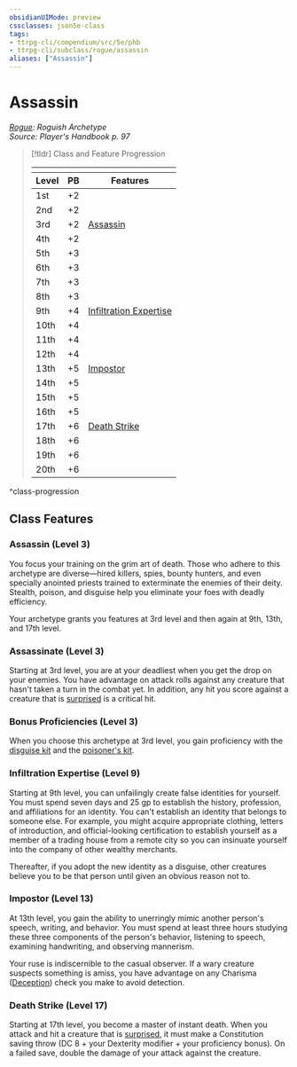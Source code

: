 ```yaml
---
obsidianUIMode: preview
cssclasses: json5e-class
tags:
- ttrpg-cli/compendium/src/5e/phb
- ttrpg-cli/subclass/rogue/assassin
aliases: ["Assassin"]
---
```

# Assassin
*[Rogue](./rogue.md): Roguish Archetype*  
*Source: Player's Handbook p. 97*  

> [!tldr] Class and Feature Progression
> 
> <table class="class-progression">
> <thead>
> <tr><th colspan='3'></th></tr>
> <tr class="class-progression"><th class"level">Level</th><th class"pb">PB</th><th class"feature">Features</th></tr>
> </thead><tbody>
> <tr class="class-progression"><td class"level">1st</td><td class"pb">+2</td><td class"feature"></td></tr>
> <tr class="class-progression"><td class"level">2nd</td><td class"pb">+2</td><td class"feature"></td></tr>
> <tr class="class-progression"><td class"level">3rd</td><td class"pb">+2</td><td class"feature"><a href='#Assassin (Level 3)' class='internal-link'>Assassin</a></td></tr>
> <tr class="class-progression"><td class"level">4th</td><td class"pb">+2</td><td class"feature"></td></tr>
> <tr class="class-progression"><td class"level">5th</td><td class"pb">+3</td><td class"feature"></td></tr>
> <tr class="class-progression"><td class"level">6th</td><td class"pb">+3</td><td class"feature"></td></tr>
> <tr class="class-progression"><td class"level">7th</td><td class"pb">+3</td><td class"feature"></td></tr>
> <tr class="class-progression"><td class"level">8th</td><td class"pb">+3</td><td class"feature"></td></tr>
> <tr class="class-progression"><td class"level">9th</td><td class"pb">+4</td><td class"feature"><a href='#Infiltration Expertise (Level 9)' class='internal-link'>Infiltration Expertise</a></td></tr>
> <tr class="class-progression"><td class"level">10th</td><td class"pb">+4</td><td class"feature"></td></tr>
> <tr class="class-progression"><td class"level">11th</td><td class"pb">+4</td><td class"feature"></td></tr>
> <tr class="class-progression"><td class"level">12th</td><td class"pb">+4</td><td class"feature"></td></tr>
> <tr class="class-progression"><td class"level">13th</td><td class"pb">+5</td><td class"feature"><a href='#Impostor (Level 13)' class='internal-link'>Impostor</a></td></tr>
> <tr class="class-progression"><td class"level">14th</td><td class"pb">+5</td><td class"feature"></td></tr>
> <tr class="class-progression"><td class"level">15th</td><td class"pb">+5</td><td class"feature"></td></tr>
> <tr class="class-progression"><td class"level">16th</td><td class"pb">+5</td><td class"feature"></td></tr>
> <tr class="class-progression"><td class"level">17th</td><td class"pb">+6</td><td class"feature"><a href='#Death Strike (Level 17)' class='internal-link'>Death Strike</a></td></tr>
> <tr class="class-progression"><td class"level">18th</td><td class"pb">+6</td><td class"feature"></td></tr>
> <tr class="class-progression"><td class"level">19th</td><td class"pb">+6</td><td class"feature"></td></tr>
> <tr class="class-progression"><td class"level">20th</td><td class"pb">+6</td><td class"feature"></td></tr>
> </tbody></table>

^class-progression


## Class Features

### Assassin (Level 3)

You focus your training on the grim art of death. Those who adhere to this archetype are diverse—hired killers, spies, bounty hunters, and even specially anointed priests trained to exterminate the enemies of their deity. Stealth, poison, and disguise help you eliminate your foes with deadly efficiency.

Your archetype grants you features at 3rd level and then again at 9th, 13th, and 17th level.

### Assassinate (Level 3)

Starting at 3rd level, you are at your deadliest when you get the drop on your enemies. You have advantage on attack rolls against any creature that hasn't taken a turn in the combat yet. In addition, any hit you score against a creature that is [surprised](/CLI/conditions.md#Surprised) is a critical hit.

### Bonus Proficiencies (Level 3)

When you choose this archetype at 3rd level, you gain proficiency with the [disguise kit](/CLI/items/disguise-kit.md) and the [poisoner's kit](/CLI/items/poisoners-kit.md).

### Infiltration Expertise (Level 9)

Starting at 9th level, you can unfailingly create false identities for yourself. You must spend seven days and 25 gp to establish the history, profession, and affiliations for an identity. You can't establish an identity that belongs to someone else. For example, you might acquire appropriate clothing, letters of introduction, and official-looking certification to establish yourself as a member of a trading house from a remote city so you can insinuate yourself into the company of other wealthy merchants.

Thereafter, if you adopt the new identity as a disguise, other creatures believe you to be that person until given an obvious reason not to.

### Impostor (Level 13)

At 13th level, you gain the ability to unerringly mimic another person's speech, writing, and behavior. You must spend at least three hours studying these three components of the person's behavior, listening to speech, examining handwriting, and observing mannerism.

Your ruse is indiscernible to the casual observer. If a wary creature suspects something is amiss, you have advantage on any Charisma ([Deception](/CLI/skills.md#Deception)) check you make to avoid detection.

### Death Strike (Level 17)

Starting at 17th level, you become a master of instant death. When you attack and hit a creature that is [surprised](/CLI/conditions.md#Surprised), it must make a Constitution saving throw (DC 8 + your Dexterity modifier + your proficiency bonus). On a failed save, double the damage of your attack against the creature.